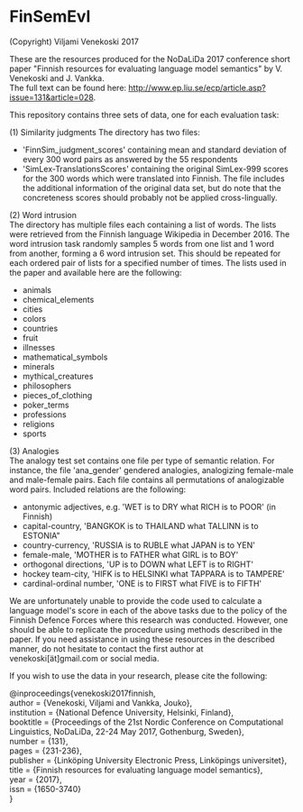 # FinSemEvl

(Copyright) Viljami Venekoski 2017

These are the resources produced for the NoDaLiDa 2017 conference short paper 
"Finnish resources for evaluating language model semantics" by V. Venekoski and J. Vankka. <br />
The full text can be found here: http://www.ep.liu.se/ecp/article.asp?issue=131&article=028. <br />

This repository contains three sets of data, one for each evaluation task:

(1) Similarity judgments
The directory has two files: <br />
  * 'FinnSim_judgment_scores' containing mean and standard deviation
of every 300 word pairs as answered by the 55 respondents <br />
  * 'SimLex-TranslationsScores' containing the original SimLex-999 scores for the 300 words which were translated into Finnish. The file includes the additional information of the original data set, but do note that the concreteness scores should probably not be applied cross-lingually.<br />

(2) Word intrusion <br />
The directory has multiple files each containing a list of words. The lists were
retrieved from the Finnish language Wikipedia in December 2016. The word intrusion task randomly
samples 5 words from one list and 1 word from another, forming a 6 word intrusion set. This should
be repeated for each ordered pair of lists for a specified number of times. The lists used in
the paper and available here are the following: <br />
  * animals <br />
  * chemical_elements <br />
  * cities <br />
  * colors <br />
  * countries <br />
  * fruit <br />
  * illnesses <br />
  * mathematical_symbols <br />
  * minerals <br />
  * mythical_creatures <br />
  * philosophers <br /> 
  * pieces_of_clothing <br /> 
  * poker_terms <br />
  * professions <br />
  * religions <br />
  * sports <br />

(3) Analogies <br />
The analogy test set contains one file per type of semantic relation. For instance, the file
'ana_gender' gendered analogies, analogizing female-male and male-female pairs. Each file
contains all permutations of analogizable word pairs. Included relations are the following:
  * antonymic adjectives, e.g. 'WET is to DRY what RICH is to POOR' (in Finnish) <br />
  * capital-country, 'BANGKOK is to THAILAND what TALLINN is to ESTONIA" <br />
  * country-currency, 'RUSSIA is to RUBLE what JAPAN is to YEN' <br />
  * female-male, 'MOTHER is to FATHER what GIRL is to BOY' <br />
  * orthogonal directions, 'UP is to DOWN what LEFT is to RIGHT' <br />
  * hockey team-city, 'HIFK is to HELSINKI what TAPPARA is to TAMPERE' <br />
  * cardinal-ordinal number, 'ONE is to FIRST what FIVE is to FIFTH' <br />

We are unfortunately unable to provide the code used to calculate a language model's score in 
each of the above tasks due to the policy of the Finnish Defence Forces where this research was
conducted. However, one should be able to replicate the procedure using methods described in the 
paper. If you need assistance in using these resources in the described manner, do not hesitate
to contact the first author at venekoski[ät]gmail.com or social media.

If you wish to use the data in your research, please cite the following:

@inproceedings{venekoski2017finnish, <br />
author = {Venekoski, Viljami and Vankka, Jouko}, <br />
institution = {National Defence University, Helsinki, Finland}, <br />
booktitle = {Proceedings of the 21st Nordic Conference on Computational Linguistics, NoDaLiDa, 22-24 May 2017, Gothenburg, Sweden}, <br />
number = {131}, <br />
pages = {231-236}, <br />
publisher = {Linköping University Electronic Press, Linköpings universitet}, <br />
title = {Finnish resources for evaluating language model semantics}, <br />
year = {2017}, <br />
issn = {1650-3740} <br />
}
